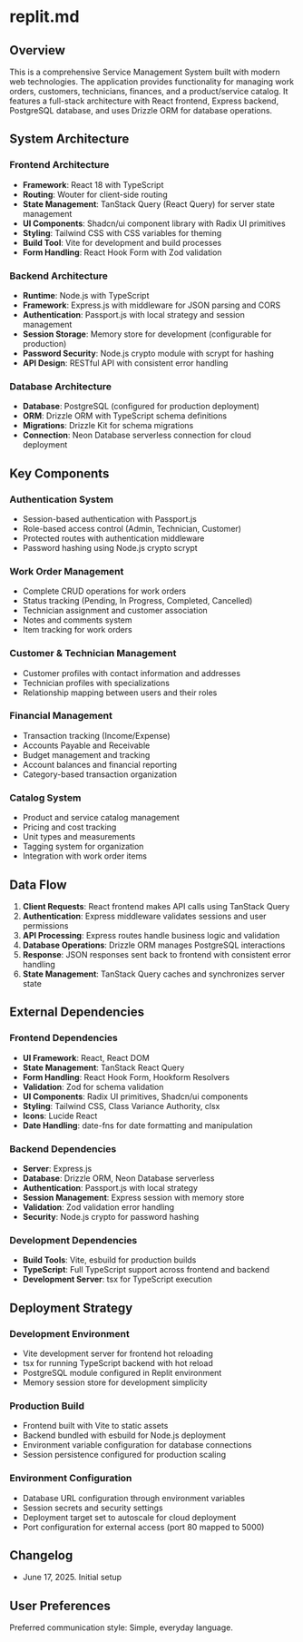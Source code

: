 # replit.md

## Overview

This is a comprehensive Service Management System built with modern web technologies. The application provides functionality for managing work orders, customers, technicians, finances, and a product/service catalog. It features a full-stack architecture with React frontend, Express backend, PostgreSQL database, and uses Drizzle ORM for database operations.

## System Architecture

### Frontend Architecture
- **Framework**: React 18 with TypeScript
- **Routing**: Wouter for client-side routing
- **State Management**: TanStack Query (React Query) for server state management
- **UI Components**: Shadcn/ui component library with Radix UI primitives
- **Styling**: Tailwind CSS with CSS variables for theming
- **Build Tool**: Vite for development and build processes
- **Form Handling**: React Hook Form with Zod validation

### Backend Architecture
- **Runtime**: Node.js with TypeScript
- **Framework**: Express.js with middleware for JSON parsing and CORS
- **Authentication**: Passport.js with local strategy and session management
- **Session Storage**: Memory store for development (configurable for production)
- **Password Security**: Node.js crypto module with scrypt for hashing
- **API Design**: RESTful API with consistent error handling

### Database Architecture
- **Database**: PostgreSQL (configured for production deployment)
- **ORM**: Drizzle ORM with TypeScript schema definitions
- **Migrations**: Drizzle Kit for schema migrations
- **Connection**: Neon Database serverless connection for cloud deployment

## Key Components

### Authentication System
- Session-based authentication with Passport.js
- Role-based access control (Admin, Technician, Customer)
- Protected routes with authentication middleware
- Password hashing using Node.js crypto scrypt

### Work Order Management
- Complete CRUD operations for work orders
- Status tracking (Pending, In Progress, Completed, Cancelled)
- Technician assignment and customer association
- Notes and comments system
- Item tracking for work orders

### Customer & Technician Management
- Customer profiles with contact information and addresses
- Technician profiles with specializations
- Relationship mapping between users and their roles

### Financial Management
- Transaction tracking (Income/Expense)
- Accounts Payable and Receivable
- Budget management and tracking
- Account balances and financial reporting
- Category-based transaction organization

### Catalog System
- Product and service catalog management
- Pricing and cost tracking
- Unit types and measurements
- Tagging system for organization
- Integration with work order items

## Data Flow

1. **Client Requests**: React frontend makes API calls using TanStack Query
2. **Authentication**: Express middleware validates sessions and user permissions
3. **API Processing**: Express routes handle business logic and validation
4. **Database Operations**: Drizzle ORM manages PostgreSQL interactions
5. **Response**: JSON responses sent back to frontend with consistent error handling
6. **State Management**: TanStack Query caches and synchronizes server state

## External Dependencies

### Frontend Dependencies
- **UI Framework**: React, React DOM
- **State Management**: TanStack React Query
- **Form Handling**: React Hook Form, Hookform Resolvers
- **Validation**: Zod for schema validation
- **UI Components**: Radix UI primitives, Shadcn/ui components
- **Styling**: Tailwind CSS, Class Variance Authority, clsx
- **Icons**: Lucide React
- **Date Handling**: date-fns for date formatting and manipulation

### Backend Dependencies
- **Server**: Express.js
- **Database**: Drizzle ORM, Neon Database serverless
- **Authentication**: Passport.js with local strategy
- **Session Management**: Express session with memory store
- **Validation**: Zod validation error handling
- **Security**: Node.js crypto for password hashing

### Development Dependencies
- **Build Tools**: Vite, esbuild for production builds
- **TypeScript**: Full TypeScript support across frontend and backend
- **Development Server**: tsx for TypeScript execution

## Deployment Strategy

### Development Environment
- Vite development server for frontend hot reloading
- tsx for running TypeScript backend with hot reload
- PostgreSQL module configured in Replit environment
- Memory session store for development simplicity

### Production Build
- Frontend built with Vite to static assets
- Backend bundled with esbuild for Node.js deployment
- Environment variable configuration for database connections
- Session persistence configured for production scaling

### Environment Configuration
- Database URL configuration through environment variables
- Session secrets and security settings
- Deployment target set to autoscale for cloud deployment
- Port configuration for external access (port 80 mapped to 5000)

## Changelog
- June 17, 2025. Initial setup

## User Preferences

Preferred communication style: Simple, everyday language.